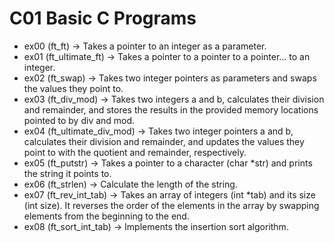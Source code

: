 # C01  Basic C Programs
- ex00 (ft_ft) -> Takes a pointer to an integer as a parameter.
- ex01 (ft_ultimate_ft) -> Takes a pointer to a pointer to a pointer... to an integer.
- ex02 (ft_swap) -> Takes two integer pointers as parameters and swaps the values they point to.
- ex03 (ft_div_mod) -> Takes two integers a and b, calculates their division and remainder, and stores the results in the provided memory locations pointed to by div and mod.
- ex04 (ft_ultimate_div_mod) -> Takes two integer pointers a and b, calculates their division and remainder, and updates the values they point to with the quotient and remainder, respectively.
- ex05 (ft_putstr) -> Takes a pointer to a character (char *str) and prints the string it points to.
- ex06 (ft_strlen) -> Calculate the length of the string.
- ex07 (ft_rev_int_tab) -> Takes an array of integers (int *tab) and its size (int size). It reverses the order of the elements in the array by swapping elements from the beginning to the end.
- ex08 (ft_sort_int_tab) -> Implements the insertion sort algorithm.

